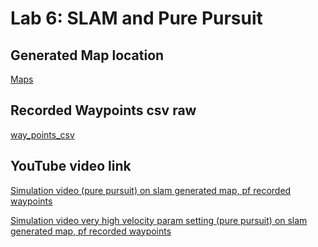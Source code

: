 # Lab 6: SLAM and Pure Pursuit

## Generated Map location 

[Maps](./map_files/levinef3.png)

## Recorded Waypoints csv raw

[way_points_csv](./pure_pursuit/config/wp-2025-03-08-01-27-47_first_complete_loop.csv)


## YouTube video link

[Simulation video (pure pursuit) on slam generated map, pf recorded waypoints](https://youtu.be/S7bNRp5Hh-8)

[Simulation video very high velocity param setting (pure pursuit) on slam generated map, pf recorded waypoints](https://youtu.be/didZG1VLsxw)
